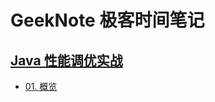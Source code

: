 # GeekNote 极客时间笔记

## [Java 性能调优实战](https://github.com/suifeng412/GeekNote/blob/master/xmind/01-performance/01-bde0c29f4a92a7815c4757ea6d2d20b.jpg)
+ [01. 概览](https://github.com/suifeng412/GeekNote/blob/master/xmind/01-performance/01-概览.png)




